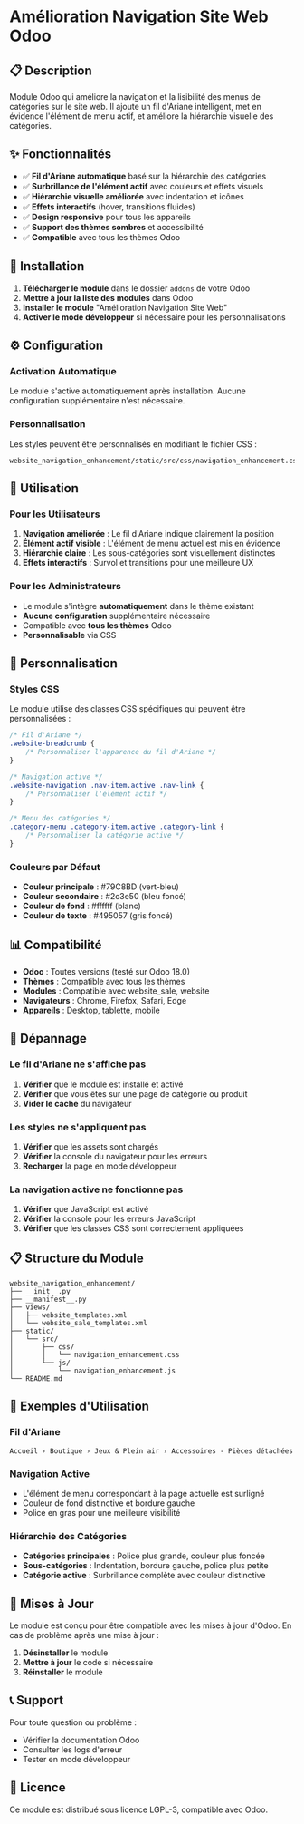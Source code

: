 # Amélioration Navigation Site Web Odoo

## 📋 **Description**

Module Odoo qui améliore la navigation et la lisibilité des menus de catégories sur le site web. Il ajoute un fil d'Ariane intelligent, met en évidence l'élément de menu actif, et améliore la hiérarchie visuelle des catégories.

## ✨ **Fonctionnalités**

- ✅ **Fil d'Ariane automatique** basé sur la hiérarchie des catégories
- ✅ **Surbrillance de l'élément actif** avec couleurs et effets visuels
- ✅ **Hiérarchie visuelle améliorée** avec indentation et icônes
- ✅ **Effets interactifs** (hover, transitions fluides)
- ✅ **Design responsive** pour tous les appareils
- ✅ **Support des thèmes sombres** et accessibilité
- ✅ **Compatible** avec tous les thèmes Odoo

## 🚀 **Installation**

1. **Télécharger le module** dans le dossier `addons` de votre Odoo
2. **Mettre à jour la liste des modules** dans Odoo
3. **Installer le module** "Amélioration Navigation Site Web"
4. **Activer le mode développeur** si nécessaire pour les personnalisations

## ⚙️ **Configuration**

### Activation Automatique

Le module s'active automatiquement après installation. Aucune configuration supplémentaire n'est nécessaire.

### Personnalisation

Les styles peuvent être personnalisés en modifiant le fichier CSS :
```
website_navigation_enhancement/static/src/css/navigation_enhancement.css
```

## 🎯 **Utilisation**

### Pour les Utilisateurs

1. **Navigation améliorée** : Le fil d'Ariane indique clairement la position
2. **Élément actif visible** : L'élément de menu actuel est mis en évidence
3. **Hiérarchie claire** : Les sous-catégories sont visuellement distinctes
4. **Effets interactifs** : Survol et transitions pour une meilleure UX

### Pour les Administrateurs

- Le module s'intègre **automatiquement** dans le thème existant
- **Aucune configuration** supplémentaire nécessaire
- Compatible avec **tous les thèmes** Odoo
- **Personnalisable** via CSS

## 🔧 **Personnalisation**

### Styles CSS

Le module utilise des classes CSS spécifiques qui peuvent être personnalisées :

```css
/* Fil d'Ariane */
.website-breadcrumb {
    /* Personnaliser l'apparence du fil d'Ariane */
}

/* Navigation active */
.website-navigation .nav-item.active .nav-link {
    /* Personnaliser l'élément actif */
}

/* Menu des catégories */
.category-menu .category-item.active .category-link {
    /* Personnaliser la catégorie active */
}
```

### Couleurs par Défaut

- **Couleur principale** : #79C8BD (vert-bleu)
- **Couleur secondaire** : #2c3e50 (bleu foncé)
- **Couleur de fond** : #ffffff (blanc)
- **Couleur de texte** : #495057 (gris foncé)

## 📊 **Compatibilité**

- **Odoo** : Toutes versions (testé sur Odoo 18.0)
- **Thèmes** : Compatible avec tous les thèmes
- **Modules** : Compatible avec website_sale, website
- **Navigateurs** : Chrome, Firefox, Safari, Edge
- **Appareils** : Desktop, tablette, mobile

## 🐛 **Dépannage**

### Le fil d'Ariane ne s'affiche pas

1. **Vérifier** que le module est installé et activé
2. **Vérifier** que vous êtes sur une page de catégorie ou produit
3. **Vider le cache** du navigateur

### Les styles ne s'appliquent pas

1. **Vérifier** que les assets sont chargés
2. **Vérifier** la console du navigateur pour les erreurs
3. **Recharger** la page en mode développeur

### La navigation active ne fonctionne pas

1. **Vérifier** que JavaScript est activé
2. **Vérifier** la console pour les erreurs JavaScript
3. **Vérifier** que les classes CSS sont correctement appliquées

## 📋 **Structure du Module**

```
website_navigation_enhancement/
├── __init__.py
├── __manifest__.py
├── views/
│   ├── website_templates.xml
│   └── website_sale_templates.xml
├── static/
│   └── src/
│       ├── css/
│       │   └── navigation_enhancement.css
│       └── js/
│           └── navigation_enhancement.js
└── README.md
```

## 🎨 **Exemples d'Utilisation**

### Fil d'Ariane
```
Accueil › Boutique › Jeux & Plein air › Accessoires - Pièces détachées
```

### Navigation Active
- L'élément de menu correspondant à la page actuelle est surligné
- Couleur de fond distinctive et bordure gauche
- Police en gras pour une meilleure visibilité

### Hiérarchie des Catégories
- **Catégories principales** : Police plus grande, couleur plus foncée
- **Sous-catégories** : Indentation, bordure gauche, police plus petite
- **Catégorie active** : Surbrillance complète avec couleur distinctive

## 🔄 **Mises à Jour**

Le module est conçu pour être compatible avec les mises à jour d'Odoo. En cas de problème après une mise à jour :

1. **Désinstaller** le module
2. **Mettre à jour** le code si nécessaire
3. **Réinstaller** le module

## 📞 **Support**

Pour toute question ou problème :
- Vérifier la documentation Odoo
- Consulter les logs d'erreur
- Tester en mode développeur

## 📄 **Licence**

Ce module est distribué sous licence LGPL-3, compatible avec Odoo.
